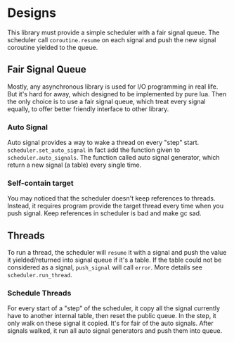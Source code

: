 <!--
 Copyright (C) 2020 thisLight
 
 This file is part of away.
 
 away is free software: you can redistribute it and/or modify
 it under the terms of the GNU General Public License as published by
 the Free Software Foundation, either version 3 of the License, or
 (at your option) any later version.
 
 away is distributed in the hope that it will be useful,
 but WITHOUT ANY WARRANTY; without even the implied warranty of
 MERCHANTABILITY or FITNESS FOR A PARTICULAR PURPOSE.  See the
 GNU General Public License for more details.
 
 You should have received a copy of the GNU General Public License
 along with away.  If not, see <http://www.gnu.org/licenses/>.
-->

# Designs
This library must provide a simple scheduler with a fair signal queue. The scheduler call `coroutine.resume` on each signal and push the new signal coroutine yielded to the queue.

## Fair Signal Queue
Mostly, any asynchronous library is used for I/O programming in real life. But it's hard for away, which designed to be implemented by pure lua. Then the only choice is to use a fair signal queue, which treat every signal equally, to offer better friendly interface to other library.

### Auto Signal
Auto signal provides a way to wake a thread on every "step" start. `scheduler.set_auto_signal` in fact add the function given to `scheduler.auto_signals`. The function called auto signal generator, which return a new signal (a table) every single time.

### Self-contain target
You may noticed that the scheduler doesn't keep references to threads. Instead, it requires program provide the target thread every time when you push signal. Keep references in scheduler is bad and make gc sad.

## Threads
To run a thread, the scheduler will `resume` it with a signal and push the value it yielded/returned into signal queue if it's a table. If the table could not be considered as a signal, `push_signal` will call `error`. More details see `scheduler.run_thread`.

### Schedule Threads
For every start of a "step" of the scheduler, it copy all the signal currently have to another internal table, then reset the public queue. In the step, it only walk on these signal it copied. It's for fair of the auto signals. After signals walked, it run all auto signal generators and push them into queue.

